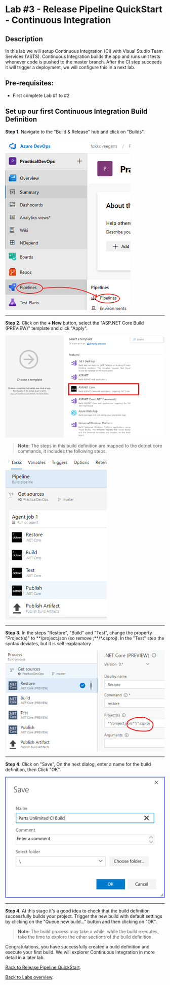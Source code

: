 ﻿Lab #3 - Release Pipeline QuickStart - Continuous Integration
====================================================================================

## Description
In this lab we will setup Continuous Integration (CI) with Visual Studio Team Services (VSTS). 
Continuous Integration builds the app and runs unit tests whenever code is pushed to the master branch. 
After the CI step succeeds it will trigger a deployment, we will configure this in a next lab. 

## Pre-requisites:
- First complete Lab #1 to #2

## Set up our first Continuous Integration Build Definition

**Step 1.** Navigate to the "Build & Release" hub and click on "Builds". 

![](<media/VSTS-BuildAndRelease-Hub.png>)

-----------------------------------------------------------------
**Step 2.** Click on the **+ New** button, select the "ASP.NET Core Build (PREVIEW)" template and click "Apply".

![](<media/4.png>)

>**Note:** The steps in this build definition are mapped to the dotnet core commands, it includes the following steps.

![](<media/4b.png>)

-----------------------------------------------------------------
**Step 3.** In the steps "Restore", "Build" and "Test", change the property "Project(s)" to \*\*/project.json (so remove ;\*\*/*.csproj). In the "Test" step the syntax deviates, but it is self-explanatory

![](<media/4d.png>)

-----------------------------------------------------------------
**Step 4.** Click on "Save", On the next dialog, enter a name for the build definition, then Click "OK".

![](<media/4c.png>)

-----------------------------------------------------------------
**Step 4.**  At this stage it's a good idea to check that the build definition successfully builds your project. Trigger the new build with default settings by clicking on the "Queue new build..." button and then clicking on "OK".

> **Note:** The build process may take a while, while the build executes, take the time to explore the other sections of the build definition.

Congratulations, you have successfully created a build definition and execute your first build. We will explorer Continuous Integration in more detail in a later lab.

[Back to Release Pipeline QuickStart](./LabDescription.md).

[Back to Labs overview](../../Readme.md).
